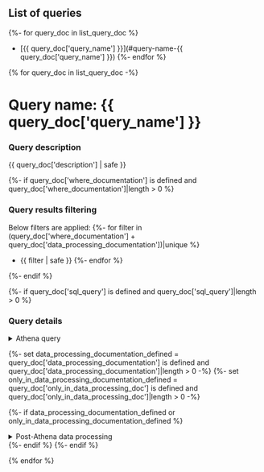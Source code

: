 <!--
# Copyright Amazon.com, Inc. or its affiliates. All Rights Reserved.
# SPDX-License-Identifier: MIT-0
-->

## List of queries
{%- for query_doc in list_query_doc %}
* [{{ query_doc['query_name'] }}](#query-name-{{ query_doc['query_name'] }})
{%- endfor %}

{% for query_doc in list_query_doc  -%}
# Query name: {{ query_doc['query_name'] }}

### Query description

{{ query_doc['description'] | safe }}

{%- if query_doc['where_documentation'] is defined and query_doc['where_documentation']|length > 0 %}
### Query results filtering

Below filters are applied:
{%- for filter in (query_doc['where_documentation'] + query_doc['data_processing_documentation'])|unique  %}
- {{ filter | safe }}
{%- endfor %}


{%- endif %}

{%- if query_doc['sql_query'] is defined and query_doc['sql_query']|length > 0 %}


### Query details

<details>
<summary>Athena query</summary>

```sql
{{ query_doc['sql_query'] | safe }}
```
</details>

{%- set data_processing_documentation_defined = query_doc['data_processing_documentation'] is defined and query_doc['data_processing_documentation']|length > 0 -%}
{%- set only_in_data_processing_documentation_defined = query_doc['only_in_data_processing_doc'] is defined and query_doc['only_in_data_processing_doc']|length > 0 -%}

{%- if data_processing_documentation_defined or only_in_data_processing_documentation_defined %}

<details>
<summary>Post-Athena data processing</summary>

{% for filter in query_doc['only_in_data_processing_doc']  -%}
- {{ filter | safe }}
{%- endfor %}
{%- for filter in query_doc['data_processing_documentation']  %}
- {{ filter | safe }}
{%- endfor %}
</details>
{%- endif %}
{%- endif %}



{% endfor %}